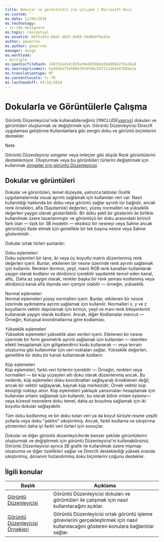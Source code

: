 ```yaml
---
title: Dokular ve görüntüleri ile çalışma | Microsoft Docs
ms.custom: ''
ms.date: 11/04/2016
ms.technology:
- vs-ide-designers
ms.topic: conceptual
ms.assetid: b9fbc8fa-66d1-4055-8460-24d8b8fbe43e
author: gewarren
ms.author: gewarren
manager: douge
ms.workload:
- multiple
ms.openlocfilehash: 148732e45dc839a30e60586de594d6b62fda16a8
ms.sourcegitcommit: 6a9d5bd75e50947659fd6c837111a6a547884e2a
ms.translationtype: MT
ms.contentlocale: tr-TR
ms.lasthandoff: 04/16/2018
---
```

# <a name="working-with-textures-and-images"></a>Dokularla ve Görüntülerle Çalışma
Görüntü Düzenleyicisi'nde kullanabileceğiniz [!INCLUDE[vsprvs](../code-quality/includes/vsprvs_md.md)] dokuları ve görüntüleri oluşturmak ve değiştirmek için. Görüntü Düzenleyicisi DirectX uygulaması geliştirme Kullanılanlara gibi zengin doku ve görüntü biçimlerini destekler.  
  
> [!NOTE]
>  Görüntü Düzenleyicisi simgeler veya imleçler gibi düşük Renk görüntülerini desteklemiyor. Oluşturmak veya bu görüntüleri türlerini değiştirmek için kullanmak [simgeler için görüntü Düzenleyicisi](/cpp/windows/image-editor-for-icons).  
  
## <a name="textures-and-images"></a>Dokular ve görüntüleri  
 Dokular ve görüntüleri, temel düzeyde, yalnızca tablolar Grafik uygulamalarında visual ayrıntı sağlamak için kullanılan veri var. Nasıl kullanıldığı hakkında bir doku veya görüntü sağlar ayrıntı tür bağlıdır, ancak renk örnekleri, alfa (Saydamlık) değerleri, yüzey normalleri ve yükseklik değerleri yaygın olarak gösterilebilir. Bir doku şekli bir gösterimi ile birlikte kullanılmak üzere tasarlanmıştır ve görüntüyü bir doku arasındaki birincil fark olan — tipik bir 3B modelin — eksiksiz bir nesneyi veya Sahne ancak görüntüyü ifade etmek için genellikle bir tek başına nesne veya Sahne gösterimidir .  
  
 Dokular ortak türleri şunlardır:  
  
 Doku eşlemeleri  
 Doku eşlemleri bir tane, iki veya üç boyutlu matris düzenlenmiş renk değerleri içerir. Bunlar, etkilenen bir nesne üzerinde renk ayrıntı sağlamak için kullanılır. Renkleri (kırmızı, yeşil, mavi) RGB renk kanalları kullanılarak yaygın olarak kodlanır ve dördüncü içerebilir saydamlık temsil eden kanal, alfa,. Daha az yaygın olarak, renkler başka bir renk şeması kodlanmış veya dördüncü kanal alfa dışında veri içeriyor olabilir — örneğin, yükseklik.  
  
 Normal eşlemeleri  
 Normal eşlemeleri yüzey normalleri içerir. Bunlar, etkilenen bir nesne üzerinde aydınlatma ayrıntı sağlamak için kullanılır. Normalleri x, y ve z boyutlarını vektör depolamak için kırmızı, yeşil ve mavi renk bileşenlerini kullanarak yaygın olarak kodlanır. Ancak, diğer Kodlamalar mevcut — Örneğin, Kutupsal koordinatlarına göre kodlaması.  
  
 Yükseklik eşlemeleri  
 Yükseklik eşlemeleri yükseklik alan verileri içerir. Etkilenen bir nesne üzerinde bir form geometrik ayrıntı sağlamak için kullanılan — istenilen efekti hesaplamak için gölgelendirici kodu kullanarak — veya terrain oluşturma gibi kullanımlar için veri noktaları sağlar. Yükseklik değerleri, genellikle bir doku bir kanalı kullanılarak kodlanır.  
  
 Küp eşlemeleri  
 Küp eşlemeleri, farklı veri türlerini içerebilir — Örneğin, renkleri veya normalleri — bir küp yüzeyleri altı doku olarak düzenlenmiş ancak. Bu nedenle, küp eşlemeleri doku koordinatları sağlayarak örneklenen değil, ancak bir vektör sağlayarak, kaynak küp merkezidir; Örnek vektör küp kesiştiği noktayı alınır. Küp eşlemeleri yaklaşık yansımaları hesaplamak için kullanılan ortamı sağlamak için kullanılır; bu olarak bilinir *ortam eşleme*— veya küresel nesnelere doku temel, daha az bozulma sağlamak için iki boyutlu dokular sağlayabilir.  
  
 Tüm doku kodlanmış ve bir doku tutan veri ya da boyut türüyle resme çeşitli yollarla veya doku "şeklini" sıkıştırılmış. Ancak, farklı kodlama ve sıkıştırma yöntemleri daha iyi farklı veri türleri için sonuçlar.  
  
 Dokular ve diğer görüntü düzenleyicilerde benzer şekilde görüntülerini oluşturmak ve değiştirmek için görüntü Düzenleyicisi'ni kullanabilirsiniz. Görüntü Düzenleyicisi ayrıca 3B grafik ile kullanılmak üzere mipmap oluşturma ve diğer özellikleri sağlar ve DirectX desteklediği yüksek oranda sıkıştırılmış, donanım hızlandırılmış doku biçimlerini çoğunu destekler.  
  
## <a name="related-topics"></a>İlgili konular  
  
|Başlık|Açıklama|  
|-----------|-----------------|  
|[Görüntü Düzenleyicisi](../designers/image-editor.md)|Görüntü Düzenleyicisi dokuları ve görüntüleri ile çalışmak için nasıl kullanılacağını açıklar.|  
|[Görüntü Düzenleyicisi Örnekleri](../designers/image-editor-examples.md)|Görüntü Düzenleyicisi ortak görüntü işleme görevlerini gerçekleştirmek için nasıl kullanılacağını gösteren konulara bağlantılar sağlar.|